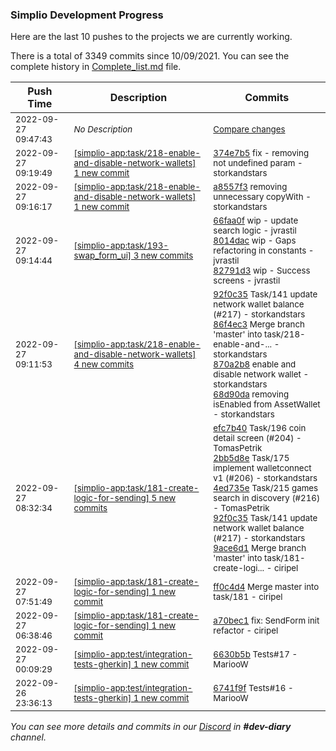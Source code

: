 
### Simplio Development Progress

Here are the last 10 pushes to the projects we are currently working.

There is a total of 3349 commits since 10/09/2021. You can see the complete history in
 [Complete_list.md](Complete_list.md) file.

| Push Time | Description | Commits |
| --- | --- | --- |
| <sub>2022-09-27 09:47:43</sub> | <sub>_No Description_</sub> | <sub>[Compare changes](https://github.com/SimplioOfficial/simplio-app/compare/82791d32af38...4489c8b7a455)</sub> |
| <sub>2022-09-27 09:19:49</sub> | <sub>[[simplio-app:task/218\-enable\-and\-disable\-network\-wallets] 1 new commit](https://github.com/SimplioOfficial/simplio-app/commit/374e7b506800844228cb07ac2bd6edb4fb2b394e)</sub> | <sub>[374e7b5](https://github.com/SimplioOfficial/simplio-app/commit/374e7b506800844228cb07ac2bd6edb4fb2b394e) fix - removing not undefined param - storkandstars</sub> |
| <sub>2022-09-27 09:16:17</sub> | <sub>[[simplio-app:task/218\-enable\-and\-disable\-network\-wallets] 1 new commit](https://github.com/SimplioOfficial/simplio-app/commit/a8557f35dae669e31a92aa2bc2633788df2869ca)</sub> | <sub>[a8557f3](https://github.com/SimplioOfficial/simplio-app/commit/a8557f35dae669e31a92aa2bc2633788df2869ca) removing unnecessary copyWith - storkandstars</sub> |
| <sub>2022-09-27 09:14:44</sub> | <sub>[[simplio-app:task/193\-swap\_form\_ui] 3 new commits](https://github.com/SimplioOfficial/simplio-app/compare/87f19a6cfbbc...82791d32af38)</sub> | <sub>[66faa0f](https://github.com/SimplioOfficial/simplio-app/commit/66faa0fa7e3dfae6ff48a37db002d93fb7a4838b) wip - update search logic - jvrastil<br>[8014dac](https://github.com/SimplioOfficial/simplio-app/commit/8014dac4b99ec90deb617b5e1b841004d24b5ae8) wip - Gaps refactoring in constants - jvrastil<br>[82791d3](https://github.com/SimplioOfficial/simplio-app/commit/82791d32af388130d198e27e88d3e2075ff68fc4) wip - Success screens - jvrastil</sub> |
| <sub>2022-09-27 09:11:53</sub> | <sub>[[simplio-app:task/218\-enable\-and\-disable\-network\-wallets] 4 new commits](https://github.com/SimplioOfficial/simplio-app/compare/e5aeaa826ae7...68d90dae32f4)</sub> | <sub>[92f0c35](https://github.com/SimplioOfficial/simplio-app/commit/92f0c35e5826424207d4459566f4a56dde7991d3) Task/141 update network wallet balance (#217) - storkandstars<br>[86f4ec3](https://github.com/SimplioOfficial/simplio-app/commit/86f4ec3f30b65055f2f9a4a6cb78d57676118318) Merge branch 'master' into task/218-enable-and-... - storkandstars<br>[870a2b8](https://github.com/SimplioOfficial/simplio-app/commit/870a2b8d94a7b5cf7db5e8951d432f4a3aa2d2e7) enable and disable network wallet - storkandstars<br>[68d90da](https://github.com/SimplioOfficial/simplio-app/commit/68d90dae32f4efcac87c695f38f7efd5f1a65989) removing isEnabled from AssetWallet - storkandstars</sub> |
| <sub>2022-09-27 08:32:34</sub> | <sub>[[simplio-app:task/181\-create\-logic\-for\-sending] 5 new commits](https://github.com/SimplioOfficial/simplio-app/compare/ff0c4d44c755...9ace6d12cda2)</sub> | <sub>[efc7b40](https://github.com/SimplioOfficial/simplio-app/commit/efc7b40970f16888ed02788f32b0039f37a5e45d) Task/196 coin detail screen (#204) - TomasPetrik<br>[2bb5d8e](https://github.com/SimplioOfficial/simplio-app/commit/2bb5d8ea3df39a9d0c34ac4c88b2095acf4705a0) Task/175 implement walletconnect v1 (#206) - storkandstars<br>[4ed735e](https://github.com/SimplioOfficial/simplio-app/commit/4ed735e2c47297461eb73ed585103f7d99ed66bd) Task/215 games search in discovery (#216) - TomasPetrik<br>[92f0c35](https://github.com/SimplioOfficial/simplio-app/commit/92f0c35e5826424207d4459566f4a56dde7991d3) Task/141 update network wallet balance (#217) - storkandstars<br>[9ace6d1](https://github.com/SimplioOfficial/simplio-app/commit/9ace6d12cda29266431b69ce1483296082891cc4) Merge branch 'master' into task/181-create-logi... - ciripel</sub> |
| <sub>2022-09-27 07:51:49</sub> | <sub>[[simplio-app:task/181\-create\-logic\-for\-sending] 1 new commit](https://github.com/SimplioOfficial/simplio-app/commit/ff0c4d44c7552791511aa19c1478b27b1c2c3fa1)</sub> | <sub>[ff0c4d4](https://github.com/SimplioOfficial/simplio-app/commit/ff0c4d44c7552791511aa19c1478b27b1c2c3fa1) Merge master into task/181 - ciripel</sub> |
| <sub>2022-09-27 06:38:46</sub> | <sub>[[simplio-app:task/181\-create\-logic\-for\-sending] 1 new commit](https://github.com/SimplioOfficial/simplio-app/commit/a70bec18147fa948013a9d6004719754f447f67f)</sub> | <sub>[a70bec1](https://github.com/SimplioOfficial/simplio-app/commit/a70bec18147fa948013a9d6004719754f447f67f) fix: SendForm init refactor - ciripel</sub> |
| <sub>2022-09-27 00:09:29</sub> | <sub>[[simplio-app:test/integration\-tests\-gherkin] 1 new commit](https://github.com/SimplioOfficial/simplio-app/commit/6630b5b659010931aebcfe65a1bd7e6e3d701e65)</sub> | <sub>[6630b5b](https://github.com/SimplioOfficial/simplio-app/commit/6630b5b659010931aebcfe65a1bd7e6e3d701e65) Tests#17 - MariooW</sub> |
| <sub>2022-09-26 23:36:13</sub> | <sub>[[simplio-app:test/integration\-tests\-gherkin] 1 new commit](https://github.com/SimplioOfficial/simplio-app/commit/6741f9f2ed74ef3dc4a092f95620c6587a0bb411)</sub> | <sub>[6741f9f](https://github.com/SimplioOfficial/simplio-app/commit/6741f9f2ed74ef3dc4a092f95620c6587a0bb411) Tests#16 - MariooW</sub> |

_You can see more details and commits in our [Discord](https://discord.gg/aKhjuwZmdP) in **#dev-diary** channel._
